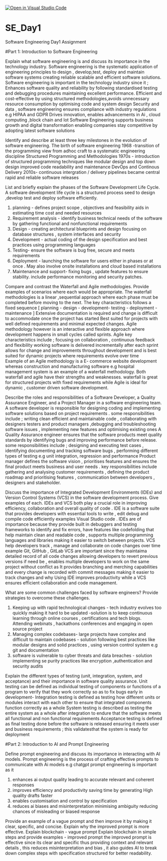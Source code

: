 [![Open in Visual Studio Code](https://classroom.github.com/assets/open-in-vscode-2e0aaae1b6195c2367325f4f02e2d04e9abb55f0b24a779b69b11b9e10269abc.svg)](https://classroom.github.com/online_ide?assignment_repo_id=18412826&assignment_repo_type=AssignmentRepo)
# SE_Day1
Software Engineering Day1 Assignment

#Part 1: Introduction to Software Engineering

Explain what software engineering is and discuss its importance in the technology industry.
Software engineering is the systematic application of engineering principles to design , develop,test, deploy and maintain software systems creating reliable scalable and efficient  software solutions. 
Software engineering is important in the technology industry since it ; 
Enhances software quality and reliability by following standardised testing and debugging procedures maintaining excellent performance.
Efficient and cost-effective by using structured methodologies,avoids unnecessary resource consumption by optimising code and system design 
Security and data , software engineering ensures compliance with industry regulations e.g HIPAA and GDPR 
Drives innovation, enables advancements in Ai , cloud computing ,block chain and Iot 
Software Engineering supports business growth and digital transformation enabling companies stay competitive by adopting latest software solutions 

Identify and describe at least three key milestones in the evolution of software engineering.
The birth of software engineering 1968 -transition of the programming view from adhoc craft to a systematic engineering discipline 
Structured Programming and Methodologies 1970s - introduction of structured programming techniques like modular design and top down design improved code readability and maintenance
DevOps and Continous Delivery 2010s- continuous intergration / delivery pipelines became central rapid and reliable software releases 


List and briefly explain the phases of the Software Development Life Cycle.
A software development life cycle is a structured process seed to design ,develop test and deploy software efficiently.
1. planning - defines project scope , objectives and feasibility aids in estimating time cost and needed resources
2. Requirement analysis - identify business technical needs of the software by gathering functional and nonfunctional requirements
3. Design - creating architectural blueprints and design focusing on database structures , system interfaces and security
4. Development - actual coding of the design specification and best practices using programming languages
5. Testing- ensure the software is bug free, secure and meets requirements
6. Deployment - launching  the software for users either in phases or  at once  . May also involve onsite installations and cloud based installations
7. Maintenance and support- fixing bugs , update features to ensure stability. include performance monitoring and security patches.

Compare and contrast the Waterfall and Agile methodologies. Provide examples of scenarios where each would be appropriate.
 The waterfall methodologies is a linear ,sequential approach where each phase must be completed before  moving  to the next.
 The key characteristics follows a fixed sequence [ planning - design - development- testing - deployment -maintenance ] 
 Extensive documentation is required and change is difficult to accommodate once the project has started
 Best suited for projects with well defined requirements and minimal expected changes.
 Agile methodology however is an interactive and flexible approach where development happens in small cycles called sprints. 
 Agile key characteristics include ; focusing on collaboration , continuous feedback and flexibility 
 working software is delivered incrementally after each sprint 
 allows for change and improvements throughout development and is best suited for dynamic projects where requirements evolve over time  
 Example of an Agile methodology is a E- commerce  website development whereas construction and manufacturing software e.g  hospital management system is an example of a waterfall methodology. 
 Both waterfall and agile have their strengths and weaknesses. waterfall is great for structured projects with fixed requirements while Agile is ideal for dynamic , customer driven software development. 
 
Describe the roles and responsibilities of a Software Developer, a Quality Assurance Engineer, and a Project Manager in a software engineering team.
A software developer is responsible for designing coding and implementing software solutions based on project requirements . some responsibilities include ; writing clean efficient and maintainable code , collaborating with designers testers and product managers ,debugging and troubleshooting software issues , implementing new features and optimising existing ones 
A Quality Assurance engineer ensures that the software products meet quality standards by identifying bugs and improving performance before release. some responsibilities include ; designing and executing test cases , identifying documenting and tracking software bugs , performing different types of testing e.g unit integration, regression and performance
Product manager defines the software vision , prioritises  features and  ensures the final product meets business and user needs . key responsibilities include gathering and analysing customer requirements , defining the product roadmap and prioritising features , communication between developers , designers and stakeholder. 

Discuss the importance of Integrated Development Environments (IDEs) and Version Control Systems (VCS) in the software development process. Give examples of each.
IDEs and VCS both play a crucial role in improving efficiency, collaboration and overall quality of code . 
IDE is a software suite that provides developers with essential tools to write , edit debug and compile code efficiently examples Visual Studio code .
IDEs are of importance because they provide built in debuggers and testing frameworks to identify and fix errors, have features like codefolding that help maintain clean and readable code , supports multiple programming languages and libraries making it easier to switch between projects. 
VCS help developers track , manage and collaborate on code changes over time example Git, GitHub , GitLab 
VCS are important since they maintaima detailed record of all code changes allowing developers to revert previous versions if need be , enables multiple developers to work on the same project without conflict as It provides branching and merching capabilities and every change is recorded with commit messages making it easier to track changes and why 
Using IDE improves productivity while a VCS ensures efficient collaboration and code management. 

What are some common challenges faced by software engineers? Provide strategies to overcome these challenges.
1. Keeping up with rapid technological changes - tech industry evolves too quickly making it hard to be updated -solution is to keep continuous learning through online courses , certifications and tech blogs. Attending webinats , hackathons conferences and engaging in open source project 
2. Managing complex codebases- large projects have complex and difficult to maintain codebases - solution following best practices like modular designs and solid practices , using version control system e.g git and documentation
3. software is vulnerable to cyber threats and data breaches - solution implementing se purity practices like encryption ,authentication and security audits

Explain the different types of testing (unit, integration, system, and acceptance) and their importance in software quality assurance.
Unit testing can be defined as individual testing of  components or  functions of a program to verify that they work correctly so as to fix bugs early in development-
Integration testing is defined as testing how  different units or modules interact with each other to ensure that integrated components function correctly as a whole 
System testing is described as testing the entire system as a whole after integration to endure that the software meets all functional and non functional requirements 
Acceptance testing is defined as final testing done before the software is released ensuring it meets user and business requirements ; this validatesthat the system is ready for deployment 

#Part 2: Introduction to AI and Prompt Engineering


Define prompt engineering and discuss its importance in interacting with AI models.
Prompt engineering is the process of crafting effective prompts to communicate with Ai models e.g chatgpt 
prompt engineering is important as it 
1. enhances ai output quality leading to accurate relevant and coherent responses
2. improves efficiency and productivity saving time by generating High quality drafts faster
3. enables customisation and control by specification
4. reduces ai biases and misinterpretation minimising ambiguity reducing chances of misleading or biased response 

Provide an example of a vague prompt and then improve it by making it clear, specific, and concise. Explain why the improved prompt is more effective.
Explain blockchain - vague prompt 
Explain blockchain in simple steps and provide examples - improved prompt 
the improved prompt is effective since its clear and specific thus providing context and relevant details , this reduces misinterpretation and bias , it also guides AI to break down complex steps with specification structured for better readability. 

